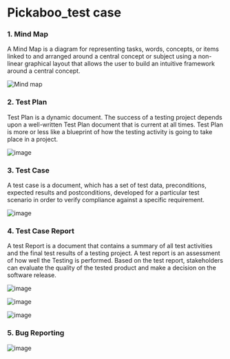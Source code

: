 # Pickaboo_test case	

 ### 1.  **Mind Map**
A Mind Map is a diagram for representing tasks, words, concepts, or items linked to and arranged around a central concept or subject using a non-linear graphical layout that allows the user to build an intuitive framework around a central concept.

![Mind map](https://github.com/parthadebnath99/Test_Case-Manual-testing/assets/43374147/f542bbee-67da-4794-a9c9-c1fc6358b02b)

### 2.  **Test Plan**
Test Plan is a dynamic document. The success of a testing project depends upon a well-written Test Plan document that is current at all times. Test Plan is more or less like a blueprint of how the testing activity is going to take place in a project.
	
![image](https://github.com/parthadebnath99/Test_Case-Manual-testing/assets/43374147/a4db06bc-7c76-426d-ae6c-277d3392a49f)
	


### 3. **Test Case**
A test case is a document, which has a set of test data, preconditions, expected results and postconditions, developed for a particular test scenario in order to verify compliance against a specific requirement.			
				


									
									
									
																	
									
									
									
![image](https://github.com/parthadebnath99/Test_Case-Manual-testing/assets/43374147/23800910-507f-4bd0-be18-a2cb3d97b0df)





### 4.  **Test Case Report**

A test Report is a document that contains a summary of all test activities and the final test results of a testing project. A test report is an assessment of how well the Testing is performed. Based on the test report, stakeholders can evaluate the quality of the tested product and make a decision on the software release.



![image](https://github.com/parthadebnath99/Test_Case-Manual-testing/assets/43374147/d5a6cebb-3387-4a27-b2d1-ce9a5b9d3c4c)
   




![image](https://github.com/parthadebnath99/Test_Case-Manual-testing/assets/43374147/09c396b1-adbd-452e-af91-bc038b969536)



 ![image](https://github.com/parthadebnath99/Test_Case-Manual-testing/assets/43374147/de08bbb8-1bf7-45b2-bbc1-8a645071d52b)


### 5.  **Bug Reporting**

						
![image](https://github.com/parthadebnath99/Test_Case-Manual-testing/assets/43374147/eff8b502-b556-439c-88ad-11de81aa1b60)
